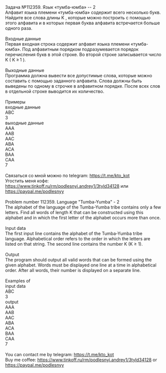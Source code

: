 Задача №112359. Язык «тумба-юмба» -- 2<br />Алфавит языка племени «тумба-юмба» содержит всего несколько букв. Найдите все слова длины K , которые можно построить с помощью этого алфавита и в которых первая буква алфавита встречается больше одного раза.<br /><br />Входные данные<br />Первая входная строка содержит алфавит языка племени «тумба-юмба». Под алфавитным порядком подразумевается порядок перечисления букв в этой строке. Во второй строке записывается число K ( K ≥ 1 ).<br /><br />Выходные данные<br />Программа должна вывести все допустимые слова, которые можно составить с помощью заданного алфавита. Слова должны быть выведены по одному в строчке в алфавитном порядке. После всех слов в отдельной строке выводится их количество.<br /><br />Примеры<br />входные данные<br />ABC<br />3<br />выходные данные<br />AAA<br />AAB<br />AAC<br />ABA<br />ACA<br />BAA<br />CAA<br />7<br /><br />Связаться со мной можно по telegram: https://t.me/kto_kot<br />Угостить меня кофе: https://www.tinkoff.ru/rm/podlesnyi.andrey1/3tyld34128 или https://paypal.me/podlesnyy<br /><br />Problem number 112359. Language "Tumba-Yumba" - 2<br />The alphabet of the language of the Tumba-Yumba tribe contains only a few letters. Find all words of length K that can be constructed using this alphabet and in which the first letter of the alphabet occurs more than once.<br /><br />Input data<br />The first input line contains the alphabet of the Tumba-Yumba tribe language. Alphabetical order refers to the order in which the letters are listed on that string. The second line contains the number K (K ≥ 1).<br /><br />Output<br />The program should output all valid words that can be formed using the given alphabet. Words must be displayed one line at a time in alphabetical order. After all words, their number is displayed on a separate line.<br /><br />Examples of<br />input data<br />ABC<br />3<br />output<br />AAA<br />AAB<br />AAC<br />ABA<br />ACA<br />BAA<br />CAA<br />7<br /><br /> You can contact me by telegram: https://t.me/kto_kot <br /> Buy me coffee: https://www.tinkoff.ru/rm/podlesnyi.andrey1/3tyld34128 or https://paypal.me/podlesnyy